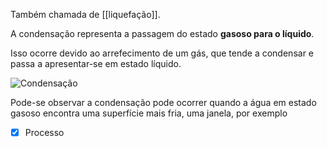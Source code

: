 Também chamada de [[liquefação]].

A condensação representa a passagem do estado **gasoso para o líquido**.

Isso ocorre devido ao arrefecimento de um gás, que tende a condensar e passa a apresentar-se em estado líquido.

![Condensação](https://static.todamateria.com.br/upload/co/nd/condensacao-cke.jpg)

Pode-se observar a condensação pode ocorrer quando a água em estado gasoso encontra uma superfície mais fria, uma janela, por exemplo
- [x] Processo